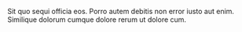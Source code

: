 Sit quo sequi officia eos. Porro autem debitis non error iusto aut enim. Similique dolorum cumque dolore rerum ut dolore cum.